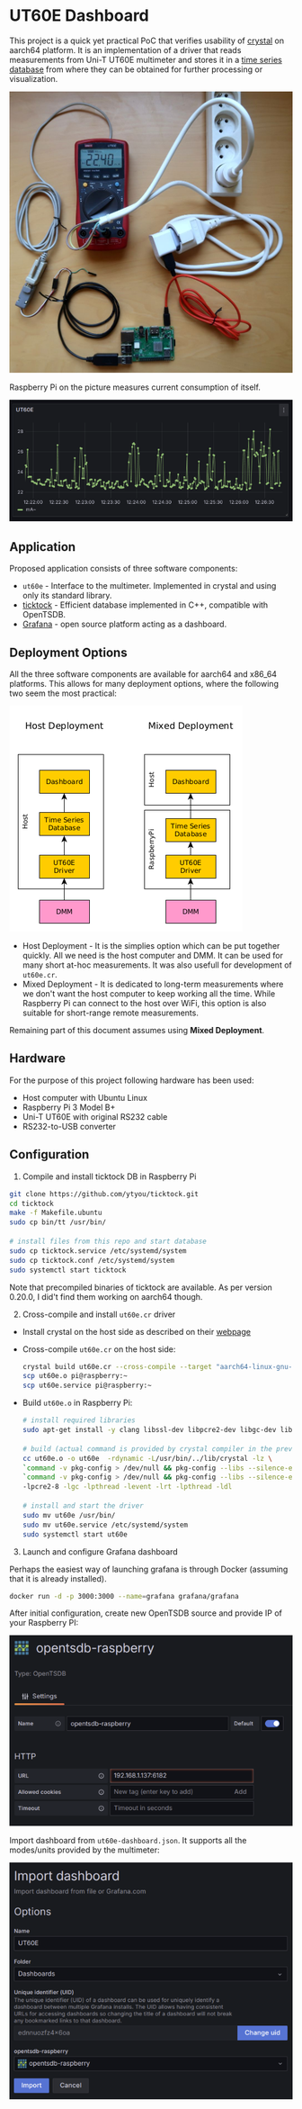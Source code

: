 # UT60E Dashboard

This project is a quick yet practical PoC that verifies usability of [crystal](https://crystal-lang.org/) on aarch64 platform. It is an implementation of a driver that reads measurements from Uni-T UT60E multimeter and stores it in a [time series database](https://en.wikipedia.org/wiki/Time_series_database) from where they can be obtained for further processing or visualization.

![](docs/hardware.jpg)

Raspberry Pi on the picture measures current consumption of itself.

![](docs/grafana-current.png)

## Application

Proposed application consists of three software components:

- `ut60e` - Interface to the multimeter. Implemented in crystal and using only its standard library.
- [ticktock](https://github.com/ytyou/ticktock.git) - Efficient database implemented in C++, compatible with OpenTSDB.
- [Grafana](https://grafana.com/grafana/) - open source platform acting as a dashboard.

## Deployment Options

All the three software components are available for aarch64 and x86_64 platforms. This allows for many deployment options, where the following two seem the most practical:

![](docs/deployment.png)

- Host Deployment - It is the simplies option which can be put together quickly. All we need is the host computer and DMM. It can be used for many short at-hoc measurements. It was also usefull for development of `ut60e.cr`.
- Mixed Deployment - It is dedicated to long-term measurements where we don't want the host computer to keep working all the time. While Raspberry Pi can connect to the host over WiFi, this option is also suitable for short-range remote measurements.

Remaining part of this document assumes using **Mixed Deployment**.

## Hardware

For the purpose of this project following hardware has been used: 

- Host computer with Ubuntu Linux
- Raspberry Pi 3 Model B+
- Uni-T UT60E with original RS232 cable
- RS232-to-USB converter

## Configuration

1. Compile and install ticktock DB in Raspberry Pi

```sh
git clone https://github.com/ytyou/ticktock.git
cd ticktock
make -f Makefile.ubuntu
sudo cp bin/tt /usr/bin/

# install files from this repo and start database
sudo cp ticktock.service /etc/systemd/system
sudo cp ticktock.conf /etc/systemd/system
sudo systemctl start ticktock
```

Note that precompiled binaries of ticktock are available. As per version 0.20.0, I did't find them working on aarch64 though.

2. Cross-compile and install `ut60e.cr` driver
- Install crystal on the host side as described on their [webpage](https://crystal-lang.org/install/)

- Cross-compile `ut60e.cr` on the host side:
  
  ```sh
  crystal build ut60e.cr --cross-compile --target "aarch64-linux-gnu-"
  scp ut60e.o pi@raspberry:~
  scp ut60e.service pi@raspberry:~
  ```

- Build `ut60e.o` in Raspberry Pi:
  
  ```sh
  # install required libraries
  sudo apt-get install -y clang libssl-dev libpcre2-dev libgc-dev libevent-dev zlib1g-dev
  
  # build (actual command is provided by crystal compiler in the previous step)
  cc ut60e.o -o ut60e  -rdynamic -L/usr/bin/../lib/crystal -lz \
  `command -v pkg-config > /dev/null && pkg-config --libs --silence-errors libssl || printf %s '-lssl -lcrypto'` \
  `command -v pkg-config > /dev/null && pkg-config --libs --silence-errors libcrypto || printf %s '-lcrypto'` \
  -lpcre2-8 -lgc -lpthread -levent -lrt -lpthread -ldl
  
  # install and start the driver
  sudo mv ut60e /usr/bin/
  sudo mv ut60e.service /etc/systemd/system
  sudo systemctl start ut60e
  ```
3. Launch and configure Grafana dashboard

Perhaps the easiest way of launching grafana is through Docker (assuming that it is already installed).

```sh
docker run -d -p 3000:3000 --name=grafana grafana/grafana
```

After initial configuration, create new OpenTSDB source and provide IP of your Raspberry PI:

![](docs/grafana-source.png)

Import dashboard from `ut60e-dashboard.json`. It supports all the modes/units provided by the multimeter:

![](docs/grafana-import.png)
